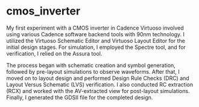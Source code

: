 # cmos_inverter
<p >My first experiment with a CMOS inverter in Cadence Virtuoso involved using various Cadence software backend tools with 90nm technology. I utilized the Virtuoso Schematic Editor and Virtuoso Layout Editor for the initial design stages. For simulation, I employed the Spectre tool, and for verification, I relied on the Assura tool.</p>
<p>The process began with schematic creation and symbol generation, followed by pre-layout simulations to observe waveforms. After that, I moved on to layout design and performed Design Rule Checks (DRC) and Layout Versus Schematic (LVS) verification. I also conducted RC extraction (RCX) and worked with the AV-extracted view for post-layout simulations. Finally, I generated the GDSII file for the completed design.</p>
